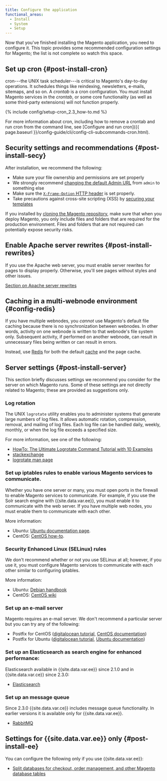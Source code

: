 ```yaml
---
title: Configure the application
functional_areas:
  - Install
  - System
  - Setup
---
```


Now that you've finished installing the Magento application, you need to configure it. This topic provides some recommended configuration settings for Magento; the list is not complete so watch this space.

## Set up cron {#post-install-cron}

cron---the UNIX task scheduler---is critical to Magento's day-to-day operations. It schedules things like reindexing, newsletters, e-mails, sitemaps, and so on. A *crontab* is a cron configuration.
You must install Magento services in the *crontab*, or some core functionality (as well as some third-party extensions) will not function properly.

{% include config/setup-cron_2.3_how-to.md %}

For more information about cron, including how to remove a crontab and run cron from the command line, see [Configure and run cron]({{ page.baseurl }}/config-guide/cli/config-cli-subcommands-cron.html).

## Security settings and recommendations {#post-install-secy}

After installation, we recommend the following:

*  Make sure your file ownership and permissions are set properly
*  We strongly recommend [changing the default Admin URL]({{page.baseurl}}/install-gde/install/cli/install-cli-adminurl.html) from `admin` to something else
*  Make sure the [`X-Frame-Option` HTTP header]({{page.baseurl}}/config-guide/secy/secy-xframe.html) is set properly.
*  Take precautions against cross-site scripting (XSS) by [securing your templates]({{page.baseurl}}/extension-dev-guide/xss-protection.html)

If you installed by [cloning the Magento repository]({{page.baseurl}}/install-gde/prereq/dev_install.html), make sure that when you deploy Magento, you only include files and folders that are required for the production environment. Files and folders that are not required can potentially expose security risks.

## Enable Apache server rewrites {#post-install-rewrites}

If you use the Apache web server, you must enable server rewrites for pages to display properly. Otherwise, you'll see pages without styles and other issues.

[Section on Apache server rewrites]({{page.baseurl}}/install-gde/prereq/apache.html#apache-help-rewrite)

## Caching in a multi-webnode environment {#config-redis}

If you have multiple webnodes, you *cannot* use Magento's default file caching because there is no synchronization between webnodes. In other words, activity on one webnode is written to that webnode's file system only. Subsequent activity, if performed on another webnode, can result in unnecessary files being written or can result in errors.

Instead, use [Redis]({{page.baseurl}}/config-guide/redis/config-redis.html) for both the default [cache](https://glossary.magento.com/cache) and the page cache.

## Server settings {#post-install-server}

This section briefly discusses settings we recommend you consider for the server on which Magento runs. Some of these settings are not directly related to Magento; these are provided as suggestions only.

### Log rotation

The UNIX `logrotate` utility enables you to administer systems that generate large numbers of log files.  It allows automatic rotation, compression, removal, and mailing of log files.  Each log file can be handled daily, weekly, monthly, or when the log file exceeds a specified size.

For more information, see one of the following:

*  [HowTo: The Ultimate Logrotate Command Tutorial with 10 Examples](https://www.thegeekstuff.com/2010/07/logrotate-examples)
*  [stackexchange](http://unix.stackexchange.com/questions/85662/how-to-properly-automatically-manually-rotate-log-files-for-production-rails-app)
*  [logrotate man page](http://linuxconfig.org/logrotate-8-manual-page)

### Set up iptables rules to enable various Magento services to communicate.

Whether you have one server or many, you must open ports in the firewall to enable Magento services to communicate. For example, if you use the Solr search engine with {{site.data.var.ee}}, you must enable it to communicate with the web server. If you have multiple web nodes, you must enable them to communicate with each other.

More information:

*  Ubuntu: [Ubuntu documentation page](https://help.ubuntu.com/community/IptablesHowTo).
*  CentOS: [CentOS how-to](http://wiki.centos.org/HowTos/Network/IPTables).

### Security Enhanced Linux (SELinux) rules

We don't recommend whether or not you use SELinux at all; however, if you use it, you must configure Magento services to communicate with each other similar to configuring iptables.

More information:

*  Ubuntu: [Debian handbook](https://debian-handbook.info/browse/stable/sect.selinux.html)
*  CentOS: [CentOS wiki](https://wiki.centos.org/HowTos/SELinux)

### Set up an e-mail server

Magento requires an e-mail server. We don't recommend a particular server but you can try any of the following:

*  Postfix for CentOS ([digitalocean tutorial](https://www.digitalocean.com/community/tutorials/how-to-install-postfix-on-centos-6), [CentOS documentation](https://www.centos.org))
*  Postfix for Ubuntu ([digitalocean tutorial](https://www.digitalocean.com/community/tutorials/how-to-install-and-setup-postfix-on-ubuntu-14-04), [Ubuntu documentation](https://help.ubuntu.com/community/MailServer))

### Set up an Elasticsearch as search engine for enhanced performance:

Elasticsearch available in {{site.data.var.ee}} since 2.1.0 and in {{site.data.var.ce}} since 2.3.0:

*  [Elasticsearch]({{page.baseurl}}/config-guide/elasticsearch/es-overview.html)

### Set up an message queue

Since 2.3.0 {{site.data.var.ce}} includes message queue functionality. In earlier versions it is available only for {{site.data.var.ee}}.

*  [RabbitMQ]({{page.baseurl}}/config-guide/mq/rabbitmq-overview.html)

## Settings for {{site.data.var.ee}} only {#post-install-ee}

You can configure the following only if you use {{site.data.var.ee}}:

*  [Split databases for checkout, order management, and other Magento database tables]({{page.baseurl}}/config-guide/multi-master/multi-master.html)
